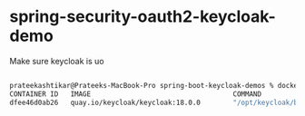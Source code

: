 # spring-security-oauth2-keycloak-demo

Make sure keycloak is uo

```sh

prateekashtikar@Prateeks-MacBook-Pro spring-boot-keycloak-demos % docker ps
CONTAINER ID   IMAGE                                   COMMAND                  CREATED        STATUS                  PORTS                                    NAMES
dfee46d0ab26   quay.io/keycloak/keycloak:18.0.0        "/opt/keycloak/bin/k…"   6 weeks ago    Up 3 hours              0.0.0.0:8080->8080/tcp, 8443/tcp         tender_bouman
```
